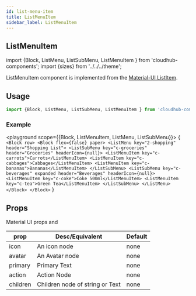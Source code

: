 ```yaml
---
id: list-menu-item
title: ListMenuItem
sidebar_label: ListMenuItem
---
```


## ListMenuItem


import {Block, ListMenu, ListSubMenu, ListMenuItem } from 'cloudhub-components';
import {sizes} from '../../../theme';

ListMenuItem component is implemented from the [Material-UI ListItem](https://material-ui.com/components/list).

## Usage

```js
import {Block, ListMenu, ListSubMenu, ListMenuItem } from 'cloudhub-components';
```
### Example

<playground scope={{Block, ListMenuItem, ListMenu, ListSubMenu}}>
{
`<Block row>
    <Block flex={false} paper>
        <ListMenu key="2-shopping" header="Shopping List">
           <ListSubMenu key="c-groceries" header="Groceries" headerIcon={null}>
                <ListMenuItem key="c-carrots">Carrots</ListMenuItem>
                <ListMenuItem key="c-cabbages">Cabbages</ListMenuItem>
                <ListMenuItem key="c-bananas">Bananas</ListMenuItem>
           </ListSubMenu>
            <ListSubMenu key="c-beverages" expanded header="Beverages" headerIcon={null}>
                <ListMenuItem key="c-coke">Coke 500ml</ListMenuItem>
                <ListMenuItem key="c-tea">Green Tea</ListMenuItem>
           </ListSubMenu>
        </ListMenu>
    </Block>
</Block>`
}
</playground>



## Props

Material UI props and


<Block>
    <table>
        <thead>
            <tr><th>prop</th><th>Desc/Equivalent</th><th>Default</th></tr>
        </thead>
        <tbody>
            <tr><td>icon</td><td>An icon node</td><td>none</td></tr>
            <tr><td>avatar</td><td>An Avatar node</td><td>none</td></tr>
            <tr><td>primary</td><td>Primary Text</td><td>none</td></tr>
            <tr><td>action</td><td>Action Node</td><td>none</td></tr>
            <tr><td>children</td><td>Children node of string or Text</td><td>none</td></tr>
        </tbody>
    </table>
</Block>
